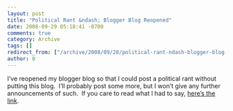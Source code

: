 ```yaml
---
layout: post
title: "Political Rant &ndash; Blogger Blog Reopened"
date: 2008-09-29 05:18:41 -0700
comments: true
category: Archive
tags: []
redirect_from: ["/archive/2008/09/28/political-rant-ndash-blogger-blog-reopened.aspx/"]
author: 0
---
```

<!-- more -->
<p>I’ve reopened my blogger blog so that I could post a political rant without putting this blog.  I’ll probably post some more, but I won’t give any further announcements of such.  If you care to read what I had to say, <a href="http://jeffhandley.blogspot.com" target="_blank">here’s the link</a>.</p>

